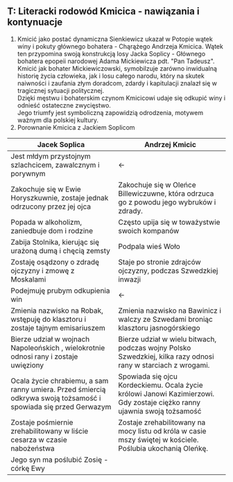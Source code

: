 ## T: Literacki rodowód Kmicica - nawiązania i kontynuacje
1. Kmicić jako postać dynamiczna
	Sienkiewicz ukazał w Potopie wątek winy i pokuty głównego bohatera - Chąrążego Andrzeja Kmicica. Wątek ten przypomina swoją konstrukcją losy Jacka Soplicy - Głównego bohatera epopeii narodowej Adama Mickiewicza pdt. "Pan Tadeusz".  
	Kmicić jak bohater Mickiewiczowski, symobilzuje zarówno inwidualną historię życia człowieka, jak i losu całego narodu, który na skutek naiwności i zaufania złym doradcom, zdardy i kapitulacji znalazł się w tragicznej sytuacji politycznej.  
	Dzięki męstwu i bohaterskim czynom Kmicicowi udaje się odkupić winy i odnieść ostateczne zwycięstwo.  
	Jego triumfy jest symboliczną zapowidzią odrodzenia, motywem ważnym dla polskiej kultury.
2. Porownanie Kmicica z Jackiem Soplicom

| Jacek Soplica | Andrzej Kmicic |
|------------------------------------------------|---------------|
| Jest młdym przystojnym szlachcicem, zawalcznym i porywnym | ← 
| Zakochuje się w Ewie Horyszkuwnie, zostaje jednak odrzucony przez jej ojca | Zakochuje się w Oleńce Billewiczuwne, która odrzuca go z powodu jego wybruków i zdrady. |
| Popada w alkoholizm, zaniedbuje dom i rodzine | Często upija się w toważystwie swoich kompanów |
| Zabija Stolnika, kierując się urażoną dumą i chęcią zemsty | Podpala wieś Woło
| Zostaję osądzony o zdradę ojczyzny i zmowę z Moskalami | Staje po stronie zdrajców ojczyzny, podczas Szwedzkiej inwazji|
| Podejmuję prubym odkupienia win | ←
| Zmienia nazwisko na Robak, wstępuję do klasztoru i zostaje tajnym emisariuszem                                  | Zmienia nazwisko na Bawinicz i walczy ze Szwedami broniąc klasztoru jasnogórskiego                                       |
| Bierze udział w wojnach Napoleońskich , wielokrotnie odnosi rany i zostaje uwięziony                            | Bierze udział w wielu bitwach, podczas wojny Polsko Szwedzkiej, kilka razy odnosi rany w starciach z wrogami.            |
| Ocala życie chrabiemu, a sam ranny umiera. Przed śmiercią odkrywa swoją tożsamość i spowiada się przed Gerwazym | Spowiada się ojcu Kordeckiemu. Ocala życie królowi Janowi Kazimierzowi. Gdy zostaje ciężko ranny ujawnia swoją tożsamość |
| Zostaje pośmiernie zrehabilitowany w liście cesarza w czasie nabożeństwa                                        | Zostaje zrehabilitowany na mocy listu od króla w casie mszy świętej w kościele. Poślubia ukochanią Oleńkę.               |
| Jego syn ma poślubić Zosię - córkę Ewy                                                                          |                                                                                                                          |

